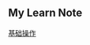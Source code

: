 ## My Learn Note

[基础操作](https://github.com/winux404/note/blob/master/Python/%E5%9F%BA%E7%A1%80%E6%93%8D%E4%BD%9C.md)